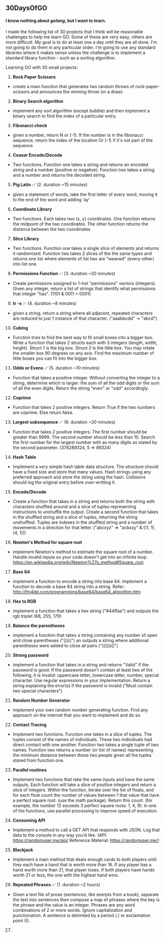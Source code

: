 ## 30DaysOfGO

#### I know nothing about _golang_, but I want to learn.

I made the following list of 30 projects that I think will be reasonable challenges to help me learn GO. Some of these are very easy, others are more difficult. My goal is to do at least one a day until they are all done. I'm not going to do them in any particular order. I'm going to use any standard libraries where it makes sense unless the challenge is to implement a standard library function - such as a sorting algorithm.

Learning GO with 30 small projects:

1. **Rock Paper Scissors**

- create a main function that generates two random throws of rock-paper-scissors and announces the winning throw (or a draw)

2. **Binary Search algorithm**

- implement any sort algorithm (except bubble) and then implement a binary search to find the index of a particular entry.

3. **Fibonacci check**

- given a number, return N or (-1). If the number is in the fibonacci sequence, return the index of the location Or (-1) if it's not part of the sequence

4. **Ceasar Encode/Decode**

- Two functions. Function one takes a string and returns an encoded string and a number (positive or negative). Function two takes a string and a number and returns the decoded string.

5. **Pig Latin** ✅ (2. duration ~15 minutes)

- given a statement of words, take the first letter of every word, moving it to the end of the word and adding ‘ay’

6. **Coordinate Library**

- Two functions. Each takes two (x, y) coordinates. One function returns the midpoint of the two coordinates. The other function returns the distance between the two coordinates.

7. **Slice Library**

- Two functions. Function one takes a single slice of elements and returns it randomized. Function two takes 2 slices of the the same types and returns one list where elements of list two are "weaved" (every-other) into list one.

8. **Permissions Function** ✅ (3. duration ~20 minutes)

- Create permissions assigned to 1-hot "permissions" vectors (integers). Given any integer, return a list of strings that identify what permissions that integer "has". (1101 & 0011 = 0001)

9. **tr -s** ✅ (4. duration ~8 minutes)

- given a string, return a string where all adjacent, repeated characters are reduced to just 1 instance of that character. ("aaabbcdd" -> "abcd")

10. **Cubing**

- Function tries to find the best way to fit small boxes into a bigger box. Write a function that takes 2 structs each with 3 integers (length, width, height). Struct 1 is the big box. Struct 2 is the little box. You may rotate the smaller box 90 degrees on any axis. Find the maximum number of little boxes you can fit into the bigger box.

11. **Odds or Evens** ✅ (5. duration ~10 minutes)

- Function that takes a positive integer. Without converting the integer to a string, determine which is larger: the sum of all the odd digits or the sum of all the even digits. Return the string "even" or "odd" accordingly.

12. **Coprime**

- Function that takes 2 positive integers. Return True if the two numbers are coprime. Else return false.

13. **Largest subsequence** ✅ (6. duration ~20 minutes)

- Function that takes 2 positive integers. The first number should be greater than 9999. The second number should be less than 10. Search the first number for the largest number with as many digits as stated by the second parameter. (378289324, 5 => 89324)

14. **Hash Table**

- Implement a very simple hash table data structure. The structure should have a fixed size and store that many values. Hash strings using any preferred approach and store the string using the hash. Collisions should log the original entry before over-writting it.

15. **Encode/Decode**

- Create a function that takes in a string and returns both the string with characters shuffled around and a slice of tuples representing instructions to unshuffle the output. Create a second function that takes in the shuffled string and a slice of tuples, returning the string unshuffled. Tuples are indexes in the shuffled string and a number of movements in a direction for that letter.
  ("abcxyz" => "acbxzy" & [(1, 1), (4, 1)])

16. **Newton's Method for square root**

- implement Newton's method to estimate the square root of a number. Handle invalid inputs so your code doesn't get into an infinite loop. https://en.wikipedia.org/wiki/Newton%27s_method#Square_root

17. **Base 64**

- implement a function to encode a string into base 64. implement a function to decode a base 64 string into a string. Refer: http://fm4dd.com/programming/base64/base64_algorithm.htm

18. **Hex to RGB**

- implement a function that takes a hex string ("#44ffaa") and outputs the rgb triplet (68, 255, 170)

19. **Balance the parentheses**

- implement a function that takes a string containing any number of open and close parentheses ("()))(") an outputs a string where additional parentheses were added to close all pairs ("((()))()")

20. **Strong password**

- implement a function that takes in a string and returns "Valid" if the password is good. If the password doesn't contain at least two of the following, it is invalid: uppercase letter, lowercase letter, number, special character. Use regular expressions in your implementation. Return a string explaining the error(s) if the password is invalid ("Must contain two special characters")

21. **Random Number Generator**

- implement your own random number generating function. Find any approach on the internet that you want to implement and do so.

22. **Contact Tracing**

- Implement two functions. Function one takes in a slice of tuples. The tuples consist of the names of individuals. These two individuals had direct contact with one another. Function two takes a single tuple of two names. Function two returns a number (or list of names) representing the minimum distance between those two people given all the tuples stored from function one.

23. **Parallel routines**

- Implement two functions that take the same inputs and have the same outputs. Each function will take a slice of positive integers and return a slice of integers. Within the function, iterate over the list of floats, and for each float count the number of values between 1 that value that have a perfect square root. (use the math package). Return this count. (for example, the number 12 exceeds 3 perfect square roots: 1, 4, 9). In one of the functions, use parallel processing to improve speed of execution.

24. **Consuming API**

- Implement a method to call a GET API that responds with JSON. Log that data to the console in any way you'd like. (API: https://randomuser.me/api/ Reference Material: https://randomuser.me/)

25. **Blackjack**

- Implement a main method that deals enough cards to both players until they each have a hand that is worth more than 16. If any player has a hand worth more than 21, that player loses. If both players have hands worth 21 or less, the one with the highest hand wins.

26. **Repeated Phrases** ✅ (1. duration ~2 hours)

- Given a text file of prose (sentences, like exerpts from a book), separate the text into sentences then compose a map of phrases where the key is the phrase and the value is an integer. Phrases are any word combinations of 2 or more words. Ignore capitalization and punctionation. A sentence is delimited by a period (.) or exclamation point (!).

27.
